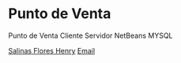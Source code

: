 # Punto de Venta
Punto de Venta Cliente Servidor NetBeans MYSQL 

[Salinas Flores Henry]([https://plus.google.com/u/0/105822907457056882970]) 
[Email](salinashf@gmail.com)




